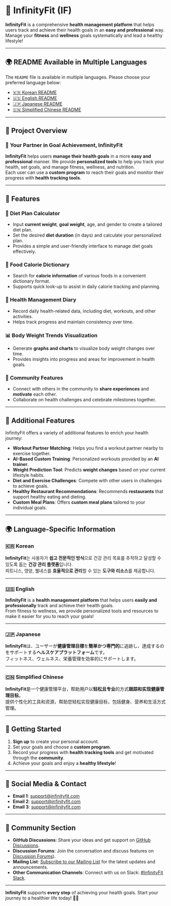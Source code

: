 # 🌟 InfinityFit (IF)

**InfinityFit** is a comprehensive **health management platform** that helps users track and achieve their health goals in an **easy and professional** way.  
Manage your **fitness** and **wellness** goals systematically and lead a healthy lifestyle!

---

## 🌍 README Available in Multiple Languages

The `README` file is available in multiple languages. Please choose your preferred language below:

- [🇰🇷 Korean README](README/README_ko.md)
- [🇺🇸 English README](README/README_en.md)
- [🇯🇵 Japanese README](README/README_ja.md)
- [🇨🇳 Simplified Chinese README](README/README_zh.md)

---

## 📜 Project Overview

### 🌱 **Your Partner in Goal Achievement, InfinityFit**
**InfinityFit** helps users **manage their health goals** in a more **easy and professional** manner. We provide **personalized tools** to help you track your health, set goals, and manage fitness, wellness, and nutrition.  
Each user can use a **custom program** to reach their goals and monitor their progress with **health tracking tools**.

---

## 📌 Features

### 🍏 **Diet Plan Calculator**
- Input **current weight**, **goal weight**, age, and gender to create a tailored diet plan.
- Set the desired **diet duration** (in days) and calculate your personalized plan.
- Provides a simple and user-friendly interface to manage diet goals effectively.


### 🍎 **Food Calorie Dictionary**
- Search for **calorie information** of various foods in a convenient dictionary format.
- Supports quick look-up to assist in daily calorie tracking and planning.


### 📖 **Health Management Diary**
- Record daily health-related data, including diet, workouts, and other activities.
- Helps track progress and maintain consistency over time.


### 📊 **Body Weight Trends Visualization**
- Generate **graphs and charts** to visualize body weight changes over time.
- Provides insights into progress and areas for improvement in health goals.


### 👥 **Community Features**
- Connect with others in the community to **share experiences** and **motivate** each other.
- Collaborate on health challenges and celebrate milestones together.

---

## 🔧 Additional Features

InfinityFit offers a variety of additional features to enrich your health journey:

- **Workout Partner Matching**: Helps you find a workout partner nearby to exercise together.
- **AI-Based Custom Training**: Personalized workouts provided by an **AI trainer**.
- **Weight Prediction Tool**: Predicts **weight changes** based on your current lifestyle habits.
- **Diet and Exercise Challenges**: Compete with other users in challenges to achieve goals.
- **Healthy Restaurant Recommendations**: Recommends **restaurants** that support healthy eating and dieting.
- **Custom Meal Plans**: Offers **custom meal plans** tailored to your individual goals.

---

## 🌍 Language-Specific Information

<a name="한국어"></a>
### 🇰🇷 **Korean**

**InfinityFit**는 사용자가 **쉽고 전문적인 방식**으로 건강 관리 목표를 추적하고 달성할 수 있도록 돕는 **건강 관리 플랫폼**입니다.  
피트니스, 영양, 웰네스를 **효율적으로 관리**할 수 있는 **도구와 리소스**를 제공합니다.

---

<a name="english"></a>
### 🇺🇸 **English**

**InfinityFit** is a **health management platform** that helps users **easily and professionally** track and achieve their health goals.  
From fitness to wellness, we provide personalized tools and resources to make it easier for you to reach your goals!

---

<a name="日本語"></a>
### 🇯🇵 **Japanese**

**InfinityFit**は、ユーザーが**健康管理目標**を**簡単かつ専門的**に追跡し、達成するのをサポートする**ヘルスケアプラットフォーム**です。  
フィットネス、ウェルネス、栄養管理を効率的にサポートします。

---

<a name="简体中文"></a>
### 🇨🇳 **Simplified Chinese**

**InfinityFit**是一个健康管理平台，帮助用户以**轻松且专业**的方式**跟踪和实现健康管理目标**。  
提供个性化的工具和资源，帮助您轻松实现健康目标，包括健身、营养和生活方式管理。

---

## 🚀 Getting Started

1. **Sign up** to create your personal account.
2. Set your goals and choose a **custom program**.
3. Record your progress with **health tracking tools** and get motivated through the **community**.
4. Achieve your goals and enjoy a **healthy lifestyle**!

---

## 📱 Social Media & Contact

- **Email 1**: [support@infinityfit.com](mailto:sohee2125@gmail.com)
- **Email 2**: [support@infinityfit.com](mailto:dmsdn01@naver.com)
- **Email 3**: [support@infinityfit.com](mailto:lyeongeun1010@naver.com)

---

## 💬 Community Section

- **GitHub Discussions**: Share your ideas and get support on [GitHub Discussions](https://github.com/lyeong1010/InfinityFit/discussions).
- **Discussion Forums**: Join the conversation and discuss features on [Discussion Forums](https://github.com/lyeong1010/InfinityFit/discussions)).
- **Mailing List**: [Subscribe to our Mailing List]([https://groups.google.com/g/infinityfit]) for the latest updates and announcements.
- **Other Communication Channels**: Connect with us on Slack: [#InfinityFit Slack](https://slack.com/infinityfit_example).

---

**InfinityFit** supports **every step** of achieving your health goals. Start your journey to a healthier life today! 💪🌱
